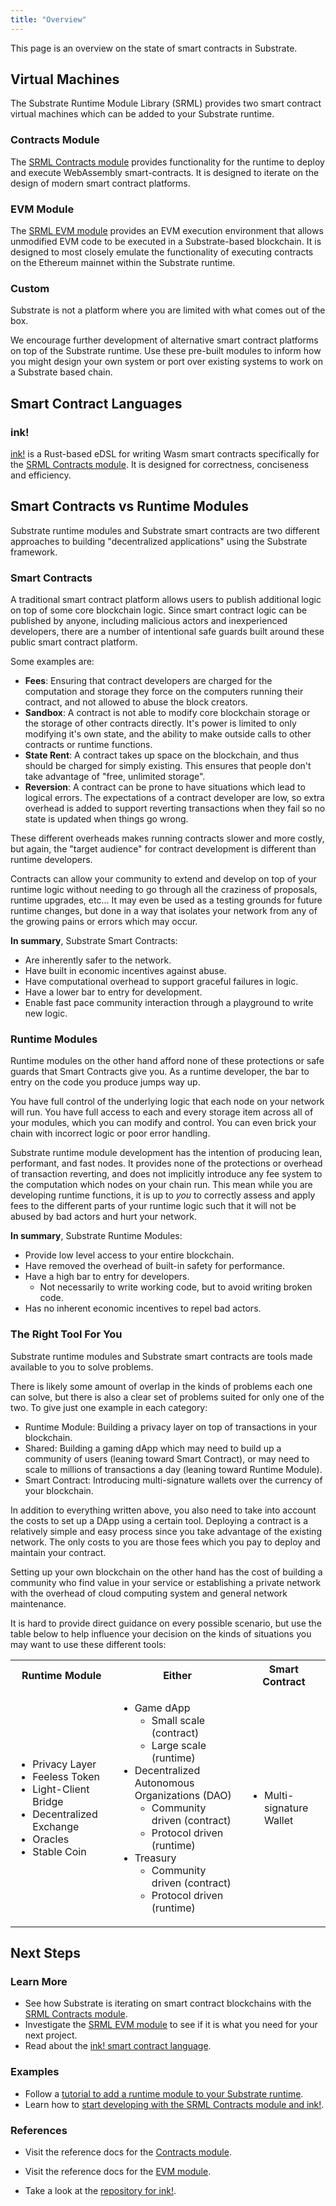 ```yaml
---
title: "Overview"
---
```


This page is an overview on the state of smart contracts in Substrate.

## Virtual Machines

The Substrate Runtime Module Library (SRML) provides two smart contract virtual machines which can
be added to your Substrate runtime.

### Contracts Module

The [SRML Contracts module](conceptual/runtime/contracts/contracts_module.md) provides functionality
for the runtime to deploy and execute WebAssembly smart-contracts. It is designed to iterate on the
design of modern smart contract platforms.

### EVM Module

The [SRML EVM module](conceptual/runtime/contracts/evm_module.md) provides an EVM execution
environment that allows unmodified EVM code to be executed in a Substrate-based blockchain. It is
designed to most closely emulate the functionality of executing contracts on the Ethereum mainnet
within the Substrate runtime.

### Custom

Substrate is not a platform where you are limited with what comes out of the box.

We encourage further development of alternative smart contract platforms on top of the Substrate
runtime. Use these pre-built modules to inform how you might design your own system or port over
existing systems to work on a Substrate based chain.

## Smart Contract Languages

### ink!

[ink!](conceptual/runtime/contracts/ink.md) is a Rust-based eDSL for writing Wasm smart contracts
specifically for the [SRML Contracts module](#contracts-module). It is designed for correctness, conciseness and
efficiency.

## Smart Contracts vs Runtime Modules

Substrate runtime modules and Substrate smart contracts are two different approaches to building
"decentralized applications" using the Substrate framework.

### Smart Contracts

A traditional smart contract platform allows users to publish additional logic on top of some core
blockchain logic. Since smart contract logic can be published by anyone, including malicious actors
and inexperienced developers, there are a number of intentional safe guards built around these
public smart contract platform.

Some examples are:

* **Fees**: Ensuring that contract developers are charged for the computation and storage they force on
  the computers running their contract, and not allowed to abuse the block creators.
* **Sandbox**: A contract is not able to modify core blockchain storage or the storage of other
  contracts directly. It's power is limited to only modifying it's own state, and the ability to
  make outside calls to other contracts or runtime functions.
* **State Rent**: A contract takes up space on the blockchain, and thus should be charged for simply
  existing. This ensures that people don't take advantage of "free, unlimited storage".
* **Reversion**: A contract can be prone to have situations which lead to logical errors. The
  expectations of a contract developer are low, so extra overhead is added to support reverting
  transactions when they fail so no state is updated when things go wrong.

These different overheads makes running contracts slower and more costly, but again, the "target
audience" for contract development is different than runtime developers.

Contracts can allow your community to extend and develop on top of your runtime logic without
needing to go through all the craziness of proposals, runtime upgrades, etc... It may even be used
as a testing grounds for future runtime changes, but done in a way that isolates your network from
any of the growing pains or errors which may occur.

**In summary**, Substrate Smart Contracts:

* Are inherently safer to the network.
* Have built in economic incentives against abuse.
* Have computational overhead to support graceful failures in logic.
* Have a lower bar to entry for development.
* Enable fast pace community interaction through a playground to write new logic.

### Runtime Modules

Runtime modules on the other hand afford none of these protections or safe guards that Smart
Contracts give you. As a runtime developer, the bar to entry on the code you produce jumps way up.

You have full control of the underlying logic that each node on your network will run. You have full
access to each and every storage item across all of your modules, which you can modify and control.
You can even brick your chain with incorrect logic or poor error handling.

Substrate runtime module development has the intention of producing lean, performant, and fast
nodes. It provides none of the protections or overhead of transaction reverting, and does not
implicitly introduce any fee system to the computation which nodes on your chain run. This mean
while you are developing runtime functions, it is up to _you_ to correctly assess and apply fees to
the different parts of your runtime logic such that it will not be abused by bad actors and hurt
your network.

**In summary**, Substrate Runtime Modules:

* Provide low level access to your entire blockchain.
* Have removed the overhead of built-in safety for performance.
* Have a high bar to entry for developers.
  * Not necessarily to write working code, but to avoid writing broken code.
* Has no inherent economic incentives to repel bad actors.


### The Right Tool For You

Substrate runtime modules and Substrate smart contracts are tools made available to you to solve
problems.

There is likely some amount of overlap in the kinds of problems each one can solve, but there is
also a clear set of problems suited for only one of the two. To give just one example in each
category:

* Runtime Module: Building a privacy layer on top of transactions in your blockchain.
* Shared: Building a gaming dApp which may need to build up a community of users (leaning toward
  Smart Contract), or may need to scale to millions of transactions a day (leaning toward Runtime
  Module).
* Smart Contract: Introducing multi-signature wallets over the currency of your blockchain.

In addition to everything written above, you also need to take into account the costs to set up a
DApp using a certain tool. Deploying a contract is a relatively simple and easy process since you
take advantage of the existing network. The only costs to you are those fees which you pay to deploy
and maintain your contract.

Setting up your own blockchain on the other hand has the cost of building a community who find value
in your service or establishing a private network with the overhead of cloud computing system and
general network maintenance.

It is hard to provide direct guidance on every possible scenario, but use the table below to help
influence your decision on the kinds of situations you may want to use these different tools:

<table>
<tr>
<th>Runtime Module</th>
<th>Either</th>
<th>Smart Contract</th>
</tr>
<tr>
<td>

* Privacy Layer
* Feeless Token
* Light-Client Bridge
* Decentralized Exchange
* Oracles
* Stable Coin

</td>
<td>

* Game dApp
    * Small scale (contract)
    * Large scale (runtime)
* Decentralized Autonomous Organizations (DAO)
    * Community driven (contract)
    * Protocol driven (runtime)
* Treasury
    * Community driven (contract)
    * Protocol driven (runtime)

</td>
<td>

* Multi-signature Wallet

</td>
</tr>
</table>

## Next Steps

### Learn More

- See how Substrate is iterating on smart contract blockchains with the [SRML Contracts
  module](conceptual/runtime/contracts/contracts_module.md).
- Investigate the [SRML EVM module](conceptual/runtime/contracts/evm_module.md) to see if it is what
  you need for your next project.
- Read about the [ink! smart contract language](conceptual/runtime/contracts/ink.md).

### Examples

- Follow a [tutorial to add a runtime module to your Substrate
  runtime](tutorials/adding-a-module-to-your-runtime.md).
- Learn how to [start developing with the SRML Contracts module and
  ink!](development/contracts/ink.md).

### References

- Visit the reference docs for the [Contracts module](/rustdocs/master/srml_contracts/index.html).

- Visit the reference docs for the [EVM module](/rustdocs/master/srml_evm/index.html).

- Take a look at the [repository for ink!](https://github.com/paritytech/ink).
